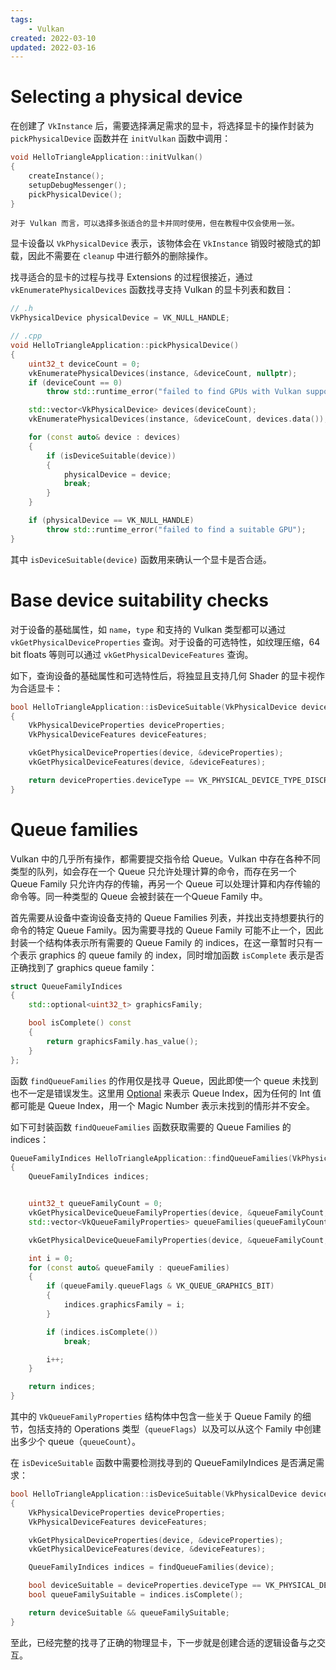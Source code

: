 ```yaml
---
tags:
    - Vulkan
created: 2022-03-10
updated: 2022-03-16
---
```


# Selecting a physical device

在创建了 `VkInstance` 后，需要选择满足需求的显卡，将选择显卡的操作封装为 `pickPhysicalDevice` 函数并在 `initVulkan` 函数中调用：
```cpp
void HelloTriangleApplication::initVulkan()
{
	createInstance();
	setupDebugMessenger();
	pickPhysicalDevice();
}
```

```ad-note
对于 Vulkan 而言，可以选择多张适合的显卡并同时使用，但在教程中仅会使用一张。
```

显卡设备以 `VkPhysicalDevice` 表示，该物体会在 `VkInstance` 销毁时被隐式的卸载，因此不需要在 `cleanup` 中进行额外的删除操作。

找寻适合的显卡的过程与找寻 Extensions 的过程很接近，通过 `vkEnumeratePhysicalDevices` 函数找寻支持 Vulkan 的显卡列表和数目：
```cpp
// .h
VkPhysicalDevice physicalDevice = VK_NULL_HANDLE;

// .cpp
void HelloTriangleApplication::pickPhysicalDevice()
{
	uint32_t deviceCount = 0;
	vkEnumeratePhysicalDevices(instance, &deviceCount, nullptr);
	if (deviceCount == 0)
		throw std::runtime_error("failed to find GPUs with Vulkan support!");

	std::vector<VkPhysicalDevice> devices(deviceCount);
	vkEnumeratePhysicalDevices(instance, &deviceCount, devices.data());

	for (const auto& device : devices)
	{
		if (isDeviceSuitable(device))
		{
			physicalDevice = device;
			break;
		}
	}

	if (physicalDevice == VK_NULL_HANDLE)
		throw std::runtime_error("failed to find a suitable GPU");
}
```

其中 `isDeviceSuitable(device)` 函数用来确认一个显卡是否合适。

# Base device suitability checks

对于设备的基础属性，如 `name`，`type` 和支持的 Vulkan 类型都可以通过 `vkGetPhysicalDeviceProperties` 查询。对于设备的可选特性，如纹理压缩，64 bit floats 等则可以通过 `vkGetPhysicalDeviceFeatures` 查询。

如下，查询设备的基础属性和可选特性后，将独显且支持几何 Shader 的显卡视作为合适显卡：
```cpp
bool HelloTriangleApplication::isDeviceSuitable(VkPhysicalDevice device)
{
	VkPhysicalDeviceProperties deviceProperties;
	VkPhysicalDeviceFeatures deviceFeatures;

	vkGetPhysicalDeviceProperties(device, &deviceProperties);
	vkGetPhysicalDeviceFeatures(device, &deviceFeatures);

	return deviceProperties.deviceType == VK_PHYSICAL_DEVICE_TYPE_DISCRETE_GPU && deviceFeatures.geometryShader;
}
```

# Queue families

Vulkan 中的几乎所有操作，都需要提交指令给 Queue。Vulkan 中存在各种不同类型的队列，如会存在一个 Queue 只允许处理计算的命令，而存在另一个 Queue Family 只允许内存的传输，再另一个 Queue 可以处理计算和内存传输的命令等。同一种类型的 Queue 会被封装在一个Queue Family 中。

首先需要从设备中查询设备支持的 Queue Families 列表，并找出支持想要执行的命令的特定 Queue Family。因为需要寻找的 Queue Family 可能不止一个，因此封装一个结构体表示所有需要的 Queue Family 的 indices，在这一章暂时只有一个表示 graphics 的 queue family 的 index，同时增加函数 `isComplete` 表示是否正确找到了 graphics queue family：
```cpp
struct QueueFamilyIndices
{
	std::optional<uint32_t> graphicsFamily;

	bool isComplete() const
	{
		return graphicsFamily.has_value();
	}
};
```

函数 `findQueueFamilies` 的作用仅是找寻 Queue，因此即使一个 queue 未找到也不一定是错误发生。这里用 [Optional](../../01_Notes/C++/Optional.md) 来表示 Queue Index，因为任何的 Int 值都可能是 Queue Index，用一个 Magic Number 表示未找到的情形并不安全。

如下可封装函数 `findQueueFamilies` 函数获取需要的 Queue Families 的 indices：
```cpp
QueueFamilyIndices HelloTriangleApplication::findQueueFamilies(VkPhysicalDevice device)
{
	QueueFamilyIndices indices;


	uint32_t queueFamilyCount = 0;
	vkGetPhysicalDeviceQueueFamilyProperties(device, &queueFamilyCount, nullptr);
	std::vector<VkQueueFamilyProperties> queueFamilies(queueFamilyCount);

	vkGetPhysicalDeviceQueueFamilyProperties(device, &queueFamilyCount, queueFamilies.data());

	int i = 0;
	for (const auto& queueFamily : queueFamilies)
	{
		if (queueFamily.queueFlags & VK_QUEUE_GRAPHICS_BIT)
		{
			indices.graphicsFamily = i;
		}

        if (indices.isComplete())
    		break;

		i++;
	}

	return indices;
}
```

其中的 `VkQueueFamilyProperties` 结构体中包含一些关于 Queue Family 的细节，包括支持的 Operations 类型（`queueFlags`）以及可以从这个 Family 中创建出多少个 queue（`queueCount`）。

在 `isDeviceSuitable` 函数中需要检测找寻到的 QueueFamilyIndices 是否满足需求：
```cpp
bool HelloTriangleApplication::isDeviceSuitable(VkPhysicalDevice device)
{
	VkPhysicalDeviceProperties deviceProperties;
	VkPhysicalDeviceFeatures deviceFeatures;

	vkGetPhysicalDeviceProperties(device, &deviceProperties);
	vkGetPhysicalDeviceFeatures(device, &deviceFeatures);

	QueueFamilyIndices indices = findQueueFamilies(device);

	bool deviceSuitable = deviceProperties.deviceType == VK_PHYSICAL_DEVICE_TYPE_DISCRETE_GPU && deviceFeatures.geometryShader;
	bool queueFamilySuitable = indices.isComplete();

	return deviceSuitable && queueFamilySuitable;
}
```

至此，已经完整的找寻了正确的物理显卡，下一步就是创建合适的逻辑设备与之交互。